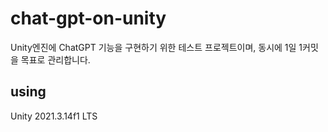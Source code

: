 # chat-gpt-on-unity
Unity엔진에 ChatGPT 기능을 구현하기 위한 테스트 프로젝트이며, 동시에 1일 1커밋을 목표로 관리합니다.

## using
Unity 2021.3.14f1 LTS
